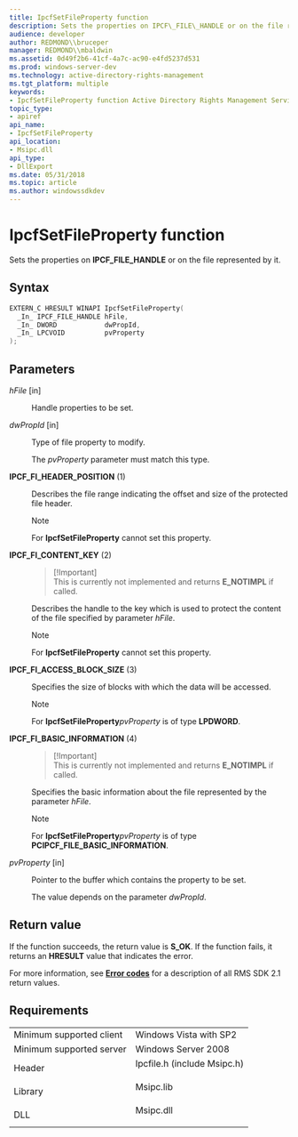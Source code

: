 ```yaml
---
title: IpcfSetFileProperty function
description: Sets the properties on IPCF\_FILE\_HANDLE or on the file represented by it.
audience: developer
author: REDMOND\\bruceper
manager: REDMOND\\mbaldwin
ms.assetid: 0d49f2b6-41cf-4a7c-ac90-e4fd5237d531
ms.prod: windows-server-dev
ms.technology: active-directory-rights-management
ms.tgt_platform: multiple
keywords:
- IpcfSetFileProperty function Active Directory Rights Management Services SDK 2.0
topic_type:
- apiref
api_name:
- IpcfSetFileProperty
api_location:
- Msipc.dll
api_type:
- DllExport
ms.date: 05/31/2018
ms.topic: article
ms.author: windowssdkdev
---
```


# IpcfSetFileProperty function

Sets the properties on **IPCF\_FILE\_HANDLE** or on the file represented by it.

## Syntax


```C++
EXTERN_C HRESULT WINAPI IpcfSetFileProperty(
  _In_ IPCF_FILE_HANDLE hFile,
  _In_ DWORD            dwPropId,
  _In_ LPCVOID          pvProperty
);
```



## Parameters

<dl> <dt>

*hFile* \[in\]
</dt> <dd>

Handle properties to be set.

</dd> <dt>

*dwPropId* \[in\]
</dt> <dd>

Type of file property to modify.

The *pvProperty* parameter must match this type.

<dt>

<span id="IPCF_FI_HEADER_POSITION"></span><span id="ipcf_fi_header_position"></span>

<span id="IPCF_FI_HEADER_POSITION"></span><span id="ipcf_fi_header_position"></span>**IPCF\_FI\_HEADER\_POSITION** (1)


</dt> <dd>

Describes the file range indicating the offset and size of the protected file header.

> [!Note]  
> For **IpcfSetFileProperty** cannot set this property.

 

</dd> <dt>

<span id="IPCF_FI_CONTENT_KEY"></span><span id="ipcf_fi_content_key"></span>

<span id="IPCF_FI_CONTENT_KEY"></span><span id="ipcf_fi_content_key"></span>**IPCF\_FI\_CONTENT\_KEY** (2)


</dt> <dd>

> \[!Important\]  
> This is currently not implemented and returns **E\_NOTIMPL** if called.

 

Describes the handle to the key which is used to protect the content of the file specified by parameter *hFile*.

> [!Note]  
> For **IpcfSetFileProperty** cannot set this property.

 

</dd> <dt>

<span id="IPCF_FI_ACCESS_BLOCK_SIZE"></span><span id="ipcf_fi_access_block_size"></span>

<span id="IPCF_FI_ACCESS_BLOCK_SIZE"></span><span id="ipcf_fi_access_block_size"></span>**IPCF\_FI\_ACCESS\_BLOCK\_SIZE** (3)


</dt> <dd>

Specifies the size of blocks with which the data will be accessed.

> [!Note]  
> For **IpcfSetFileProperty***pvProperty* is of type **LPDWORD**.

 

</dd> <dt>

<span id="IPCF_FI_BASIC_INFORMATION"></span><span id="ipcf_fi_basic_information"></span>

<span id="IPCF_FI_BASIC_INFORMATION"></span><span id="ipcf_fi_basic_information"></span>**IPCF\_FI\_BASIC\_INFORMATION** (4)


</dt> <dd>

> \[!Important\]  
> This is currently not implemented and returns **E\_NOTIMPL** if called.

 

Specifies the basic information about the file represented by the parameter *hFile*.

> [!Note]  
> For **IpcfSetFileProperty***pvProperty* is of type **PCIPCF\_FILE\_BASIC\_INFORMATION**.

 

</dd> </dl> </dd> <dt>

*pvProperty* \[in\]
</dt> <dd>

Pointer to the buffer which contains the property to be set.

The value depends on the parameter *dwPropId*.

</dd> </dl>

## Return value

If the function succeeds, the return value is **S\_OK**. If the function fails, it returns an **HRESULT** value that indicates the error.

For more information, see [**Error codes**](error-codes.md) for a description of all RMS SDK 2.1 return values.

## Requirements



|                                     |                                                                                                        |
|-------------------------------------|--------------------------------------------------------------------------------------------------------|
| Minimum supported client<br/> | Windows Vista with SP2<br/>                                                                      |
| Minimum supported server<br/> | Windows Server 2008<br/>                                                                         |
| Header<br/>                   | <dl> <dt>Ipcfile.h (include Msipc.h)</dt> </dl> |
| Library<br/>                  | <dl> <dt>Msipc.lib</dt> </dl>                   |
| DLL<br/>                      | <dl> <dt>Msipc.dll</dt> </dl>                   |



 

 






